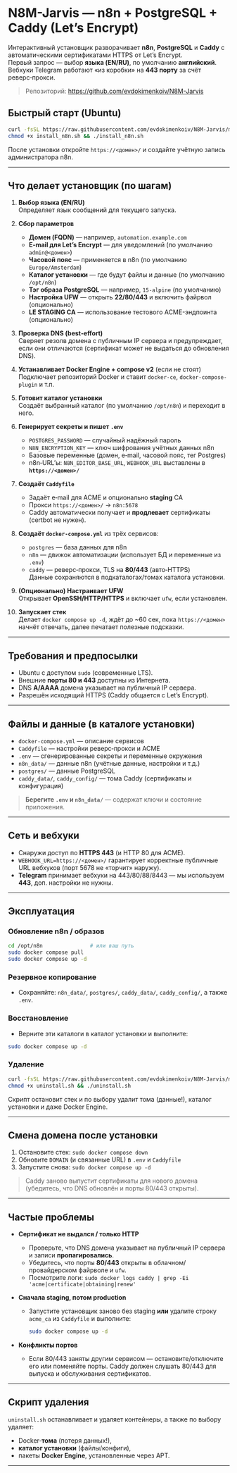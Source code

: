 # N8M-Jarvis — n8n + PostgreSQL + Caddy (Let’s Encrypt)

Интерактивный установщик разворачивает **n8n**, **PostgreSQL** и **Caddy** с автоматическими сертификатами HTTPS от Let’s Encrypt.  
Первый запрос — выбор **языка (EN/RU)**, по умолчанию **английский**. Вебхуки Telegram работают «из коробки» на **443 порту** за счёт реверс‑прокси.

> Репозиторий: https://github.com/evdokimenkoiv/N8M-Jarvis

## Быстрый старт (Ubuntu)
```bash
curl -fsSL https://raw.githubusercontent.com/evdokimenkoiv/N8M-Jarvis/main/install_n8n.sh -o install_n8n.sh
chmod +x install_n8n.sh && ./install_n8n.sh
```

После установки откройте `https://<домен>/` и создайте учётную запись администратора n8n.

---

## Что делает установщик (по шагам)

1. **Выбор языка (EN/RU)**  
   Определяет язык сообщений для текущего запуска.

2. **Сбор параметров**  
   - **Домен (FQDN)** — например, `automation.example.com`  
   - **E‑mail для Let’s Encrypt** — для уведомлений (по умолчанию `admin@<домен>`)  
   - **Часовой пояс** — применяется в n8n (по умолчанию `Europe/Amsterdam`)  
   - **Каталог установки** — где будут файлы и данные (по умолчанию `/opt/n8n`)  
   - **Тэг образа PostgreSQL** — например, `15-alpine` (по умолчанию)  
   - **Настройка UFW** — открыть **22/80/443** и включить файрвол (опционально)  
   - **LE STAGING CA** — использование тестового ACME-эндпоинта (опционально)

3. **Проверка DNS (best‑effort)**  
   Сверяет резолв домена с публичным IP сервера и предупреждает, если они отличаются (сертификат может не выдаться до обновления DNS).

4. **Устанавливает Docker Engine + compose v2** (если не стоят)  
   Подключает репозиторий Docker и ставит `docker-ce`, `docker-compose-plugin` и т.п.

5. **Готовит каталог установки**  
   Создаёт выбранный каталог (по умолчанию `/opt/n8n`) и переходит в него.

6. **Генерирует секреты и пишет `.env`**  
   - `POSTGRES_PASSWORD` — случайный надёжный пароль  
   - `N8N_ENCRYPTION_KEY` — ключ шифрования учётных данных n8n  
   - Базовые переменные (домен, e‑mail, часовой пояс, тег Postgres)  
   - n8n‑URL’ы: `N8N_EDITOR_BASE_URL`, `WEBHOOK_URL` выставлены в **`https://<домен>/`**

7. **Создаёт `Caddyfile`**  
   - Задаёт e‑mail для ACME и опционально **staging** CA  
   - Прокси `https://<домен>/` → `n8n:5678`  
   - Caddy автоматически получает и **продлевает** сертификаты (certbot не нужен).

8. **Создаёт `docker-compose.yml`** из трёх сервисов:  
   - `postgres` — база данных для n8n  
   - `n8n` — движок автоматизации (использует БД и переменные из `.env`)  
   - `caddy` — реверс‑прокси, TLS на **80/443** (авто‑HTTPS)  
   Данные сохраняются в подкаталогах/томах каталога установки.

9. **(Опционально) Настраивает UFW**  
   Открывает **OpenSSH/HTTP/HTTPS** и включает `ufw`, если установлен.

10. **Запускает стек**  
    Делает `docker compose up -d`, ждёт до ~60 сек, пока `https://<домен>` начнёт отвечать, далее печатает полезные подсказки.

---

## Требования и предпосылки

- Ubuntu с доступом `sudo` (современные LTS).  
- Внешние **порты 80 и 443** доступны из Интернета.  
- DNS **A/AAAA** домена указывает на публичный IP сервера.  
- Разрешён исходящий HTTPS (Caddy общается с Let’s Encrypt).

---

## Файлы и данные (в каталоге установки)

- `docker-compose.yml` — описание сервисов  
- `Caddyfile` — настройки реверс‑прокси и ACME  
- `.env` — сгенерированные секреты и переменные окружения  
- `n8n_data/` — данные n8n (учётные данные, настройки и т.д.)  
- `postgres/` — данные PostgreSQL  
- `caddy_data/`, `caddy_config/` — тома Caddy (сертификаты и конфигурация)

> **Берегите `.env` и `n8n_data/`** — содержат ключи и состояние приложения.

---

## Сеть и вебхуки

- Снаружи доступ по **HTTPS 443** (и HTTP 80 для ACME).  
- `WEBHOOK_URL=https://<домен>/` гарантирует корректные публичные URL вебхуков (порт 5678 не «торчит» наружу).  
- **Telegram** принимает вебхуки на 443/80/88/8443 — мы используем **443**, доп. настройки не нужны.

---

## Эксплуатация

### Обновление n8n / образов
```bash
cd /opt/n8n               # или ваш путь
sudo docker compose pull
sudo docker compose up -d
```

### Резервное копирование
- Сохраняйте: `n8n_data/`, `postgres/`, `caddy_data/`, `caddy_config/`, а также `.env`.

### Восстановление
- Верните эти каталоги в каталог установки и выполните:
```bash
sudo docker compose up -d
```

### Удаление
```bash
curl -fsSL https://raw.githubusercontent.com/evdokimenkoiv/N8M-Jarvis/main/uninstall.sh -o uninstall.sh
chmod +x uninstall.sh && ./uninstall.sh
```
Скрипт остановит стек и по выбору удалит тома (данные!), каталог установки и даже Docker Engine.

---

## Смена домена после установки

1. Остановите стек: `sudo docker compose down`  
2. Обновите `DOMAIN` (и связанные URL) в `.env` и `Caddyfile`  
3. Запустите снова: `sudo docker compose up -d`

> Caddy заново выпустит сертификаты для нового домена (убедитесь, что DNS обновлён и порты 80/443 открыты).

---

## Частые проблемы

- **Сертификат не выдался / только HTTP**  
  - Проверьте, что DNS домена указывает на публичный IP сервера и записи **пропагировались**.  
  - Убедитесь, что порты **80/443** открыты в облачном/провайдерском файрволе и `ufw`.  
  - Посмотрите логи: `sudo docker logs caddy | grep -Ei 'acme|certificate|obtaining|renew'`

- **Сначала staging, потом production**  
  - Запустите установщик заново без staging **или** удалите строку `acme_ca` из `Caddyfile` и выполните:  
    ```bash
    sudo docker compose up -d
    ```

- **Конфликты портов**  
  - Если 80/443 заняты другим сервисом — остановите/отключите его или поменяйте порты. Caddy должен слушать 80/443 для выпуска и обслуживания сертификатов.

---

## Скрипт удаления

`uninstall.sh` останавливает и удаляет контейнеры, а также по выбору удаляет:  
- Docker‑**тома** (потеря данных!),  
- **каталог установки** (файлы/конфиги),  
- пакеты **Docker Engine**, установленные через APT.

---
